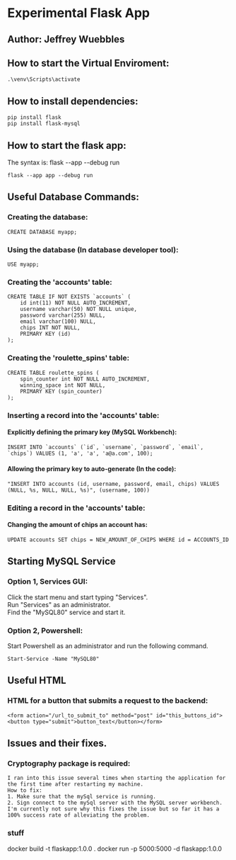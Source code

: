 # Experimental Flask App
## Author: Jeffrey Wuebbles
## How to start the Virtual Enviroment:
	.\venv\Scripts\activate

## How to install dependencies:
	
	pip install flask
	pip install flask-mysql

## How to start the flask app:
The syntax is: flask --app <appname> --debug run

	flask --app app --debug run

## Useful Database Commands: 
### Creating the database:
	CREATE DATABASE myapp;

### Using the database (In database developer tool): 
	USE myapp;

### Creating the 'accounts' table:
	CREATE TABLE IF NOT EXISTS `accounts` (
		id int(11) NOT NULL AUTO_INCREMENT,
		username varchar(50) NOT NULL unique,
		password varchar(255) NULL,
		email varchar(100) NULL,
		chips INT NOT NULL,
		PRIMARY KEY (id)
	);

### Creating the 'roulette_spins' table:
	CREATE TABLE roulette_spins (
		spin_counter int NOT NULL AUTO_INCREMENT,
		winning_space int NOT NULL,
		PRIMARY KEY (spin_counter)
	);

### Inserting a record into the 'accounts' table:
#### Explicitly defining the primary key (MySQL Workbench): 
	INSERT INTO `accounts` (`id`, `username`, `password`, `email`, `chips`) VALUES (1, 'a', 'a', 'a@a.com', 100);
#### Allowing the primary key to auto-generate (In the code):
	"INSERT INTO accounts (id, username, password, email, chips) VALUES (NULL, %s, NULL, NULL, %s)", (username, 100))

### Editing a record in the 'accounts' table:
#### Changing the amount of chips an account has:
	UPDATE accounts SET chips = NEW_AMOUNT_OF_CHIPS WHERE id = ACCOUNTS_ID

## Starting MySQL Service
### Option 1, Services GUI: <br>
Click the start menu and start typing "Services". <br>
Run "Services" as an administrator. <br>
Find the "MySQL80" service and start it. <br>

### Option 2, Powershell:
Start Powershell as an administrator and run the following command. <br>

	Start-Service -Name "MySQL80"

## Useful HTML
### HTML for a button that submits a request to the backend:
	<form action="/url_to_submit_to" method="post" id="this_buttons_id"><button type="submit">button_text</button></form>

## Issues and their fixes.
### Cryptography package is required:
	I ran into this issue several times when starting the application for the first time after restarting my machine. 
	How to fix:
	1. Make sure that the mySql service is running.
	2. Sign connect to the mySql server with the MySQL server workbench. 
	I'm currently not sure why this fixes the issue but so far it has a 100% success rate of alleviating the problem.

### stuff
docker build -t flaskapp:1.0.0 .
docker run -p 5000:5000 -d flaskapp:1.0.0 
